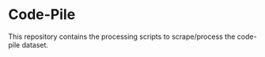 # Code-Pile
This repository contains the processing scripts to scrape/process the code-pile dataset.